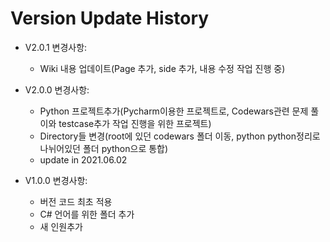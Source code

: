 # Version Update History

* V2.0.1 변경사항:
  - Wiki 내용 업데이트(Page 추가, side 추가, 내용 수정 작업 진행 중)

* V2.0.0 변경사항:
  - Python 프로젝트추가(Pycharm이용한 프로젝트로, Codewars관련 문제 풀이와 testcase추가 작업 진행을 위한 프로젝트)
  - Directory들 변경(root에 있던 codewars 폴더 이동, python python정리로 나뉘어있던 폴더 python으로 통합)
  - update in 2021.06.02

* V1.0.0 변경사항:
  - 버전 코드 최초 적용
  - C# 언어를 위한 폴더 추가
  - 새 인원추가
